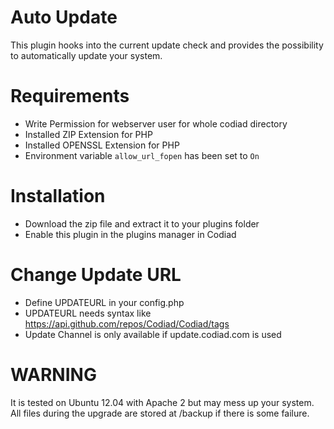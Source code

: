 # Auto Update

This plugin hooks into the current update check and provides the possibility to automatically update your system. 

# Requirements

- Write Permission for webserver user for whole codiad directory
- Installed ZIP Extension for PHP
- Installed OPENSSL Extension for PHP
- Environment variable ```allow_url_fopen``` has been set to ```On```

# Installation

- Download the zip file and extract it to your plugins folder
- Enable this plugin in the plugins manager in Codiad

# Change Update URL

- Define UPDATEURL in your config.php
- UPDATEURL needs syntax like https://api.github.com/repos/Codiad/Codiad/tags
- Update Channel is only available if update.codiad.com is used

# WARNING

It is tested on Ubuntu 12.04 with Apache 2 but may mess up your system.
All files during the upgrade are stored at /backup if there is some failure.
